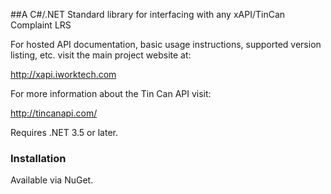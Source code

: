##A C#/.NET Standard library for interfacing with any xAPI/TinCan Complaint LRS

For hosted API documentation, basic usage instructions, supported version listing, etc. visit the main project website at:

http://xapi.iworktech.com 

For more information about the Tin Can API visit:

http://tincanapi.com/

Requires .NET 3.5 or later.

### Installation

Available via NuGet.

